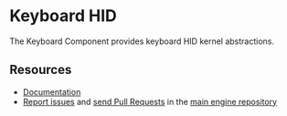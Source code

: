Keyboard HID
============

The Keyboard Component provides keyboard HID kernel abstractions.

Resources
---------

* [Documentation](https://bic-engine.nesk.me)
* [Report issues](https://github.com/BicEngine/Engine/issues) and
  [send Pull Requests](https://github.com/BicEngine/Engine/pulls)
  in the [main engine repository](https://github.com/BicEngine/Engine)
